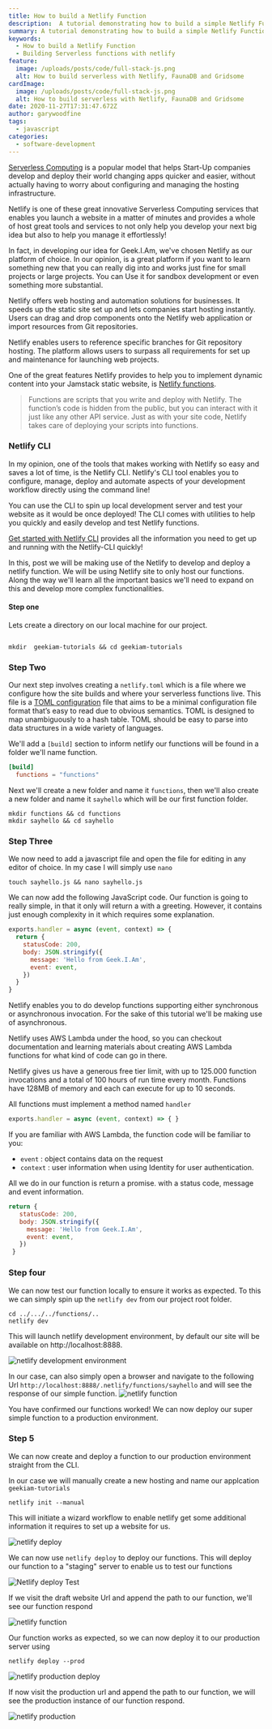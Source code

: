 ```yaml
---
title: How to build a Netlify Function
description:  A tutorial demonstrating how to build a simple Netlify Function
summary: A tutorial demonstrating how to build a simple Netlify Function.
keywords:
  - How to build a Netlify Function
  - Building Serverless functions with netlify
feature:
  image: /uploads/posts/code/full-stack-js.png
  alt: How to build serverless with Netlify, FaunaDB and Gridsome
cardImage:
  image: /uploads/posts/code/full-stack-js.png
  alt: How to build serverless with Netlify, FaunaDB and Gridsome
date: 2020-11-27T17:31:47.672Z
author: garywoodfine
tags:
  - javascript
categories:
  - software-development
---
```


[Serverless Computing](https://geekiam.io/what-is-serverless-computing/ "What is serverless computing") is a popular model 
that helps Start-Up companies develop and deploy their world changing apps quicker and easier, without actually having 
to worry about configuring and managing the hosting infrastructure.

Netlify is one of these great innovative Serverless Computing services that enables you launch a website in a matter of 
minutes and provides a whole of host great tools and services to not only help you develop your next big idea but also 
to help you manage it effortlessly!
 
 In fact, in developing our idea for Geek.I.Am, we've chosen Netlify as our platform of choice. In our opinion, is a 
 great platform if you want to learn something new that you can really dig into and works just fine for small 
 projects or large projects. You can Use it for sandbox development or even something more substantial.
 
 Netlify offers web hosting and automation solutions for businesses. It speeds up the static site set up and lets 
 companies start hosting instantly. Users can drag and drop components onto the Netlify web application or import 
 resources from Git repositories.
 
 Netlify enables users to reference specific branches for Git repository hosting. The platform allows users to surpass 
 all requirements for set up and maintenance for launching web projects.
 
 One of the great features Netlify provides to help you to implement dynamic content into your Jamstack static website,
 is [Netlify functions](https://functions.netlify.com/ "Netlify Functions | Netlify").  
 
 > Functions are scripts that you write and deploy with Netlify. The function’s code is hidden from the public, 
> but you can interact with it just like any other API service. Just as with your site code, Netlify takes care of 
> deploying your scripts into functions.
 
 ### Netlify CLI
 
 In my opinion, one of the tools that makes working with Netlify so easy and saves a lot of time, is the Netlify CLI.
 Netlify's CLI tool enables you to configure, manage, deploy and automate aspects of your development workflow directly
 using the command line!
 
 You can use the CLI to spin up  local development server and test your website as it would be once deployed! The CLI 
 comes with utilities to help you quickly and easily develop and test Netlify functions.
 
 [Get started with Netlify CLI](https://docs.netlify.com/cli/get-started/#installation) provides all the information 
 you need to get up and running with the Netlify-CLI quickly!
 
 In this, post we will be making use of the Netlify to develop and deploy a netlify function. We will be using Netlify 
 site to only host our functions.  Along the way we'll learn all the important basics we'll need to expand on this and 
 develop more complex functionalities.
 
#### Step one

Lets create a directory on our local machine for our project.
```shell script

mkdir  geekiam-tutorials && cd geekiam-tutorials

```
 
 ### Step Two
 
 Our next step involves creating a `netlify.toml` which is a file where we configure how the site builds and where 
 your serverless functions live. This file is a [TOML configuration](https://toml.io/en/ "A config file format for humans") file 
 that aims to be a minimal configuration file format that’s easy to read due to obvious semantics. TOML is designed to 
 map unambiguously to a hash table. TOML should be easy to parse into data structures in a wide variety of languages.
 
 We'll add a `[build]` section to inform netlify our functions will be found in a folder we'll name function.
 
 ```toml
[build]
   functions = "functions"
``` 
Next we'll create a new folder and name it `functions`, then we'll also create a new folder 
and name it `sayhello` which will be our first function folder.

```shell script
mkdir functions && cd functions
mkdir sayhello && cd sayhello

```
 
 ### Step Three
 
 We now need to add a javascript file and open the file for editing in any editor of choice. In my case I will simply 
 use `nano`
 
 ```shell script
touch sayhello.js && nano sayhello.js
```
We can now add the following JavaScript code. Our function is going to really simple, in that it only will return a 
with a greeting.  However, it contains just enough complexity in it which requires some explanation.


```javascript
exports.handler = async (event, context) => {
  return {
    statusCode: 200,
    body: JSON.stringify({
      message: 'Hello from Geek.I.Am',
      event: event,
    })
  }
}
```
 Netlify enables you to do develop functions supporting either synchronous or asynchronous invocation.
 For the sake of this tutorial we'll be making use of asynchronous. 
 
  Netlify uses AWS Lambda under the hood, so you can checkout documentation and learning materials about creating 
  AWS Lambda functions for what kind of code can go in there.
  
  Netlify gives us have a generous free tier limit, with up to 125.000 function invocations and a total of 100 hours 
  of run time every month. Functions have 128MB of memory and each can execute for up to 10 seconds.

 All functions must implement a method named `handler`
 
 ```javascript
exports.handler = async (event, context) => { }
```
If you are familiar with AWS Lambda, the function code will be familiar to you:

* `event` : object contains data on the request
* `context` : user information when using Identity for user authentication.

All we do in our function is return a promise. with a status code, message and event information.
 
 ```javascript
 return {
    statusCode: 200,
    body: JSON.stringify({
      message: 'Hello from Geek.I.Am',
      event: event,
    })
  }
```

### Step four

We can now test our function locally to ensure it works as expected. To this we can simply spin up
the `netlify dev` from our project root folder.

```shell script
cd ../.../../functions/..
netlify dev
```

This will launch netlify development environment, by default our site will be available on http://localhost:8888.

![netlify development environment](/uploads/netlify-dev.png)

In our case, can also simply open a browser and navigate to the following Url
`http://localhost:8888/.netlify/functions/sayhello`  and will see the response of our simple function.
![netlify function](/uploads/netlify-functions-dev.png)

You have confirmed our functions worked! We can now deploy our super simple function to a production environment.

### Step 5

We can now create and deploy a function to our production environment straight from the CLI.

In our case we will manually create a new hosting and name our applcation `geekiam-tutorials`

```shell script
netlify init --manual 
```
This will initiate a wizard workflow to enable netlify get some additional information it requires to set up a website 
for us.

![netlify deploy](/uploads/netlify-deploy.png)

We can now use `netlify deploy` to deploy our functions. This will deploy our function to a "staging" server
to enable us to test our functions

![Netlify deploy Test ](/uploads/netlify-deploy-test.png)

If we visit the draft website Url and append the path to our function, we'll see our function respond

![netlify function](/uploads/netlify-deploy-test-browser.png)

Our function works as expected, so we can now deploy it to our production server using
```shell script
netlify deploy --prod
```

![netlify production deploy](/uploads/netlify-deploy-prod.png)

If now visit the production url and append the path to our function, we will see the production instance of our function 
respond.

![netlify production](/uploads/netlify-production-function.png)


